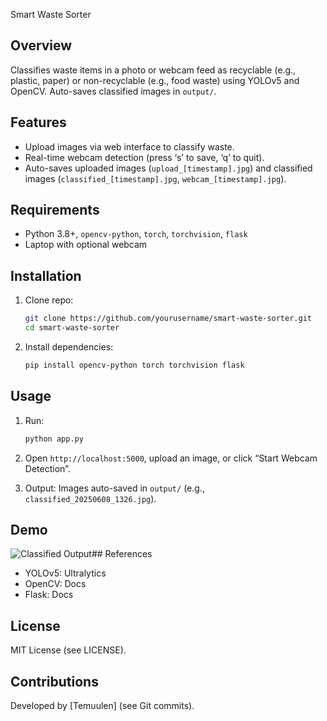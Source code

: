 Smart Waste Sorter

## Overview

Classifies waste items in a photo or webcam feed as recyclable (e.g., plastic, paper) or non-recyclable (e.g., food waste) using YOLOv5 and OpenCV. Auto-saves classified images in `output/`.

## Features

- Upload images via web interface to classify waste.
- Real-time webcam detection (press ‘s’ to save, ‘q’ to quit).
- Auto-saves uploaded images (`upload_[timestamp].jpg`) and classified images (`classified_[timestamp].jpg`, `webcam_[timestamp].jpg`).

## Requirements

- Python 3.8+, `opencv-python`, `torch`, `torchvision`, `flask`
- Laptop with optional webcam

## Installation

1. Clone repo:

   ```bash
   git clone https://github.com/yourusername/smart-waste-sorter.git
   cd smart-waste-sorter
   ```
2. Install dependencies:

   ```bash
   pip install opencv-python torch torchvision flask
   ```

## Usage

1. Run:

   ```bash
   python app.py
   ```
2. Open `http://localhost:5000`, upload an image, or click “Start Webcam Detection”.
3. Output: Images auto-saved in `output/` (e.g., `classified_20250608_1326.jpg`).

## Demo

![Classified Output](demo/output.jpg)## References

- YOLOv5: Ultralytics
- OpenCV: Docs
- Flask: Docs

## License

MIT License (see LICENSE).

## Contributions

Developed by \[Temuulen\] (see Git commits).